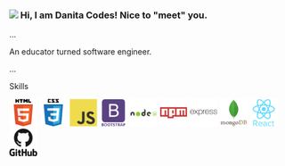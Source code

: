 ### <img src="https://raw.githubusercontent.com/MartinHeinz/MartinHeinz/master/wave.gif" width="30px"> Hi, I am Danita Codes! Nice to "meet" you.

...

An educator turned software engineer.

...

Skills

<img src="https://github.com/devicons/devicon/blob/master/icons/html5/html5-original-wordmark.svg" alt="HTML5 logo" width="50" height="50"> <img src="https://github.com/devicons/devicon/blob/master/icons/css3/css3-original-wordmark.svg" alt="CSS logo" width="50" height="50"> <img src="https://github.com/devicons/devicon/blob/master/icons/javascript/javascript-original.svg" alt="JavaScript logo" width="50" height="50"> <img src="https://github.com/devicons/devicon/blob/master/icons/bootstrap/bootstrap-plain-wordmark.svg" alt="Bootstrap logo" width="50" height="50"> <img src="https://github.com/devicons/devicon/blob/master/icons/nodejs/nodejs-original-wordmark.svg" alt="Node.js logo" width="50" height="50"> <img src="https://github.com/devicons/devicon/blob/master/icons/npm/npm-original-wordmark.svg" alt="npm logo" width="50" height="50"> <img src="https://github.com/devicons/devicon/blob/master/icons/express/express-original-wordmark.svg" alt="Express logo" width="50" height="50"> <img src="https://github.com/devicons/devicon/blob/master/icons/mongodb/mongodb-original-wordmark.svg" alt="MongoDB logo" width="50" height="50"> <img src="https://github.com/devicons/devicon/blob/master/icons/react/react-original-wordmark.svg" alt="React.js logo" width="50" height="50"> <img src="https://github.com/devicons/devicon/blob/master/icons/github/github-original-wordmark.svg" alt="github logo" width="50" height="50">



<!--
**danitacodes/danitacodes** is a ✨ _special_ ✨ repository because its `README.md` (this file) appears on your GitHub profile.

Here are some ideas to get you started:

- 🔭 I’m currently working on ...
- 🌱 I’m currently learning ...
- 👯 I’m looking to collaborate on ...
- 🤔 I’m looking for help with ...
- 💬 Ask me about ...
- 📫 How to reach me: ...
- 😄 Pronouns: ...
- ⚡ Fun fact: ...
-->
